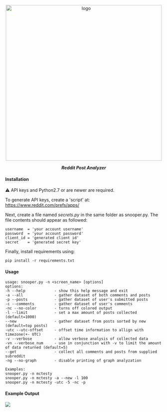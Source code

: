 <p align="center">
    <img src="https://i.imgur.com/2MFVX6h.png" alt="logo" width="500"/>
</p>
<p align="center">
    <strong><i>Reddit Post Analyzer</i></strong>
</p>

#### Installation
⚠ API keys and Python2.7 or are newer are required.

To generate API keys, create a 'script' at: https://www.reddit.com/prefs/apps/

Next, create a file named _secrets.py_ in the same folder as snooper.py.  The file contents should appear as followed:
```
username  = 'your account username'
password  = 'your account password'
client_id = 'generated client id'
secret    = 'generated secret key'
```

Finally, install requirements using:
```
pip install -r requirements.txt
```

#### Usage
```
usage: snooper.py -n <screen_name> [options]
options:
-h --help             - show this help message and exit
-a --all              - gather dataset of both comments and posts
-p --posts            - gather dataset of user's submitted posts
-c --comments         - gather dataset of user's comments
-nc --no-color        - turns off colored output
-l --limit            - set a max amount of posts collected (default=1000)
--new                 - gather dataset from posts sorted by new (default=top posts)
-utc --utc-offset     - offset time information to allign with timezone(+- UTC)
-v --verbose          - allow verbose analysis of collected data
-vn --verbose_num     - use in conjunction with -v to limit the amount of data returned (default=5)
--get                 - collect all comments and posts from supplied subreddit
-ng --no-graph        - disable printing of graph analyzation

Examples: 
snooper.py -n mctesty
snooper.py -n mctesty -a --new -l 100
snooper.py -n mctesty -utc -5 -nc -p
```

#### Example Output
![](https://i.imgur.com/mX9dvc5.png)
